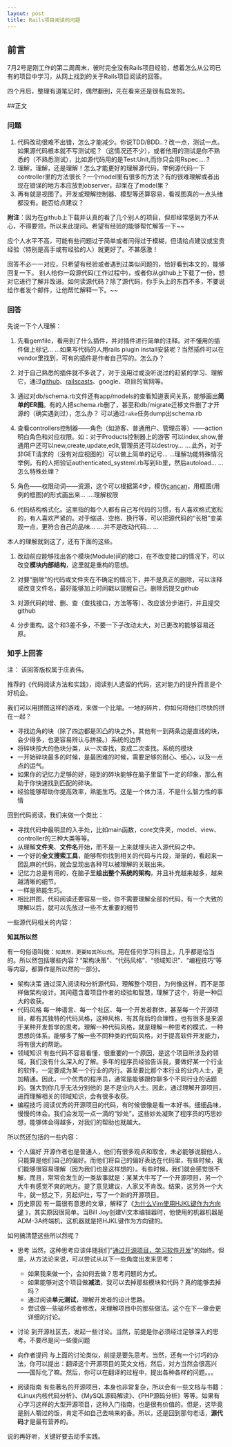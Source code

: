 ```yaml
---
layout: post
title: Rails项目阅读的问题
---
```


## 前言

7月2号是刚工作的第二周周末，彼时完全没有Rails项目经验，想着怎么从公司已有的项目中学习，从网上找到的关于Rails项目阅读的回答。

四个月后，整理有道笔记时，偶然翻到，先在看来还是很有启发的。

##正文

### 问题

1. 代码改动很难不出错，怎么才能减少。你说TDD/BDD..？改一点，测试一点。如果源代码根本就不写测试呢？（这情况还不少），或者他用的测试是你不熟悉的（不熟悉测试），比如源代码用的是Test:Unit,而你只会用Rspec…..?
2. 理解，理解，还是理解！怎么才能更好的理解源代码，举例源代码一下controller里的方法很长？一个model里有很多的方法？有的很难理解或者出现在错误的地方本应放到observer，却呆在了model里？
3. 再有就是视图了。开发或理解控制器、模型等还算容易，看视图真的一点头绪都没有。能否给点建议？

**附注**：因为在github上下载并认真的看了几个别人的项目，但却经常感到力不从心，不得要领，所以来此提问。希望有经验的能够帮忙解答一下~~ 

应个人水平不高，可能有些问题过于简单或者问得过于模糊，但请给点建议或宝贵经验（特别是高手或有经验的人）就更好了。不甚感激！

回答不必一一对应，只希望有经验或者遇到过类似问题的，恰好看到本文的，能够回复一下。
别人给你一段源代码(工作过程中)，或者你从github上下载了一份，想对它进行了解并改进。如何读源代码？除了源代码，你手头上的东西不多，不要说给作者发个邮件，让他帮忙解释一下。~~

### 回答

先说一下个人理解：

1. 先看gemfile，看用到了什么插件，并对插件进行简单的注释。对不懂用的插件做上标记… …如果写代码的人用rails plugin install安装呢？当然插件可以在vendor里找到，可有的插件是作者自己写的。怎么办？

2. 对于自己熟悉的插件就不多说了，对于没用过或没听说过的赶紧的学习、理解它，通过[github](http://github.com/)、[railscasts](http://railscasts.com/)、google、项目的官网等。

3. 通过对db/schema.rb文件还有app/models的查看知道表间关系，能够画出**简单的ER图**。有的人把schema.rb删了，甚至和db/migrate迁移文件删了才开源的（确实遇到过），怎么办？ 可以通过`rake`任务dump出schema.rb

4. 查看controllers控制器——角色（如游客、普通用户、管理员等）——action明白角色和对应权限。如：对于Products控制器上的游客 可以index,show,普通用户还可以new,create,update,edit,管理员还可以destroy… ….此外，对于非GET请求的（没有对应视图的）可以做上简单的记号… …理解功能特殊情况举例，有的人把验证authenticated_systeml.rb写到lib里，然后autoload… …怎么特殊处理？

5. 角色——权限动词——资源，这个可以根据第4步，模仿[cancan](https://github.com/ryanb/cancan)，用框图(用例的框图)的形式画出来… ….理解权限

6. 代码结构格式化。这里指的每个人都有自己写代码的习惯，有人喜欢格式宽松的，有人喜欢严紧的。对于缩进、空格、换行等，可以把源代码的“长相”变美观一点，更符合自己的品味… ….并不是改动代码… …

本人的理解就到这了，还有下面的这些。

1. 改动前应能够找出各个模块(Module)间的接口，在不改变接口的情况下，可以改变**模块内部结构**，这里就是重构的思想。

2. 对要“删除”的代码或文件夹在不确定的情况下，并不是真正的删除，可以注释或改变文件名，最好能够加上时间戳以提醒自己。删除后提交github

3. 对源代码的增、删、查（查找接口，方法等等）、改应该分步进行，并且提交github

4. 分步重构。这个和3差不多，不要一下子改动太大，对已更改的能够容易还原。

### 知乎上回答

注： 该回答版权属于庄表伟。

推荐的《代码阅读方法和实践》，阅读别人遗留的代码，这对能力的提升而言是个好机会。

我们可以用拼图这样的游戏，来做一个比喻。一地的碎片，你如何将他们尽快的拼在一起？

-  寻找边角的块（除了四边都是凹凸的块之外，其他有一到两条边是直线的块，会少得多，也更容易辨认与拼接。）系统的边界
-  将碎块按大的色块分类，从一次查找，变成二次查找。系统的模块
-  一开始碎块最多的时候，是最困难的时候，需要足够的耐心、细心，以及一点点的运气。
-  如果你的记忆力足够的好，碰到的碎块能够在脑子里留下一定的印象，那么有助于你快速找到匹配的碎块。
-  经验能够帮助你提高效率，熟能生巧。这是一个体力活，不是什么智力性的事情

回到代码阅读，我们来做一个类比：

*  寻找代码中最明显的入手处，比如main函数，core文件夹，model、view、controller的三种大类等等。
*  从理解**文件夹**、**文件名**开始，而不是一上来就埋头进入源代码之中。
*  一个好的**全文搜索工具**，能够帮你找到相关的代码与片段，渐渐的，看起来一团乱麻的代码，就会显现出各种可以被理解的关联出来。
*  记忆力总是有用的，在脑子里**绘出整个系统的架构**，并且补充越来越多，越来越清晰的细节。
*  一样是熟能生巧。
*  相比拼图，代码阅读还要容易一些，你不需要理解全部的代码，有一个大致的理解以后，就可以先放过一些不太重要的细节

一些源代码相关的内容：

**知其所以然**

有一句俗语叫做：`知其然，更要知其所以然`。用在任何学习科目上，几乎都是恰当的。所以然包括哪些内容？“架构决策”、“代码风格”、“领域知识”、“编程技巧”等等内容，都算作是所以然的一部分。

* 架构决策  通过深入阅读和分析源代码，理解整个项目，为何像这样，而不是那样做架构设计。其间蕴含着项目作者的经验和智慧，理解了这个，将是一种巨大的收获。
* 代码风格  每一种语言、每一个社区、每一个开发者群体，甚至每一个开源项目，都有其独特的代码风格，这种风格，有其背后的合理性，也有很多是来源于某种开发哲学的思考。理解一种代码风格，就是理解一种思考的模式，一种思想的体系。能够多了解一些不同种类的代码风格，对于提高软件开发能力，将有很大的帮助。
* 领域知识  有些代码不容易看懂，很重要的一个原因，是这个项目所涉及的领域，我们没有什么深入的了解。多年的程序员经验告诉我，要做好某一个行业的软件，一定要成为某一个行业的内行。甚至要比那个本行业的业内人士，更加精通。因此，一个优秀的程序员，通常是能够跟你聊多个不同行业的话题的。强大到你几乎无法分别他的 是不是业内人士。因此，通过理解开源项目，进而理解相关的领域知识，会有很多收获。
* 编程技巧  阅读优秀的开源项目的代码，有时候很像是看一本好书。细细品味，慢慢的体会。我们会发现一点一滴的“妙处”。这些妙处凝聚了程序员的巧思妙想，能够体会得越多，对我们的帮助也就越大。
 
所以然还包括的一些内容：

* 个人偏好 开源作者也是普通人，他们有很多观点和取舍，未必能够说服他人，只能算是他们自己的偏好。而他们将自己的偏好表达在代码里，有些时候，我们能够很容易理解（因为我们也是这样想的）。有些时候，我们就会感觉很不解，而且，常常会发生的一类故事就是：某某大牛写了一个开源项目，另一个大牛有感觉不爽的地方。提了意见建议，人家又不肯改。结果，这另外一个大牛，就一怒之下，另起炉灶，写了一个新的开源项目。
* 历史原因 有一篇很有意思的文章，解释了《[为什么Vim使用HJKL键作为方向键](http://linux.cn/article-542-1.html) 》，其实原因很简单。当Bill Joy创建Vi文本编辑器时，他使用的机器机器是ADM-3A终端机，这机器就是把HJKL键作为方向键的。


如何搞清楚这些所以然呢？

* 思考  当然，这种思考应该伴随我们"[通过开源项目，学习软件开发](http://sbbs.me/view_article/50606ecb08158efb55000009)"的始终。但是，从方法论来说，可以尝试从以下一些角度出发来思考：
  -  如果我来做一个，会如何去做？思考问题的方式。
  -  如果能够对这个项目做**减法**，我可以去掉那些模块和代码？真的能够去掉吗？
  -  通过阅读**单元测试**，理解开发者的设计思路。
  -  尝试做一些破坏或者修改，来理解项目中的那些做法。这个在下一章会更详细的讨论。

* 讨论 到开源社区去，发起一些讨论。当然，前提是你必须经过足够深入的思考。不要尽是问一些傻问题
* 向作者提问 与上面的讨论类似，前提是要先思考。当然，还有一个讨巧的办法，你可以提出：翻译这个开源项目的英文文档，然后，对方当然会很高兴——国际化了嘛。然后，你可以在翻译的过程中，提出各种各样的问题。。。
* 阅读指南 有些著名的开源项目，本身也非常复杂，所以会有一些文档与书籍：《Linux内核代码分析》、《MySQL源码解读》、《PHP源码分析》等等。如果有心学习这样的大型开源项目，这种入门指南，也是很有价值的。但是，这毕竟是别人嚼过的饭，肯定不如自己去啃来的香。所以，还是回到那句老话，**源代码**才是最有营养的。

说的再好听，关键好要去动手实践。
